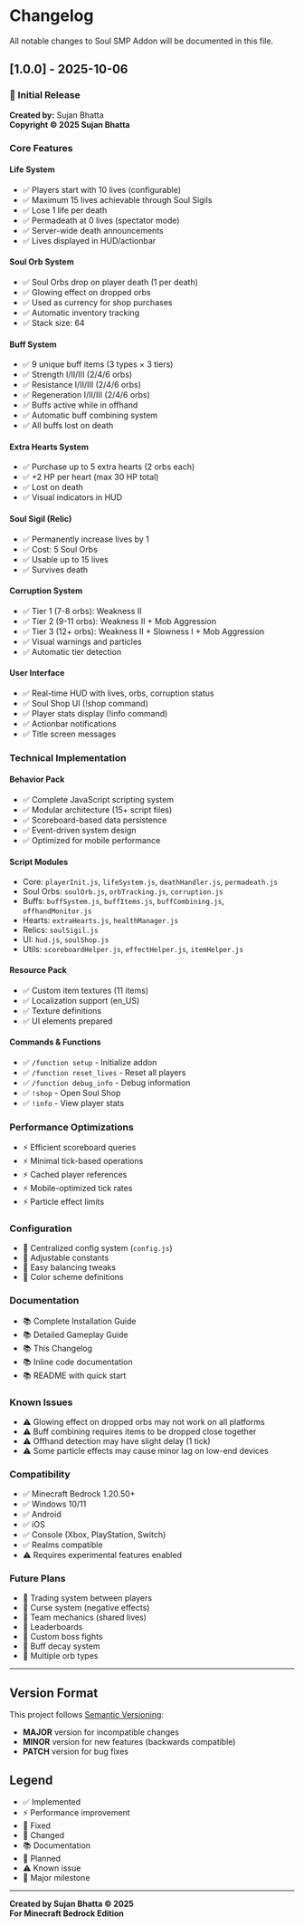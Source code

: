 # Changelog

All notable changes to Soul SMP Addon will be documented in this file.

## [1.0.0] - 2025-10-06

### 🎉 Initial Release

**Created by:** Sujan Bhatta  
**Copyright © 2025 Sujan Bhatta**

### Core Features

#### Life System
- ✅ Players start with 10 lives (configurable)
- ✅ Maximum 15 lives achievable through Soul Sigils
- ✅ Lose 1 life per death
- ✅ Permadeath at 0 lives (spectator mode)
- ✅ Server-wide death announcements
- ✅ Lives displayed in HUD/actionbar

#### Soul Orb System
- ✅ Soul Orbs drop on player death (1 per death)
- ✅ Glowing effect on dropped orbs
- ✅ Used as currency for shop purchases
- ✅ Automatic inventory tracking
- ✅ Stack size: 64

#### Buff System
- ✅ 9 unique buff items (3 types × 3 tiers)
- ✅ Strength I/II/III (2/4/6 orbs)
- ✅ Resistance I/II/III (2/4/6 orbs)
- ✅ Regeneration I/II/III (2/4/6 orbs)
- ✅ Buffs active while in offhand
- ✅ Automatic buff combining system
- ✅ All buffs lost on death

#### Extra Hearts System
- ✅ Purchase up to 5 extra hearts (2 orbs each)
- ✅ +2 HP per heart (max 30 HP total)
- ✅ Lost on death
- ✅ Visual indicators in HUD

#### Soul Sigil (Relic)
- ✅ Permanently increase lives by 1
- ✅ Cost: 5 Soul Orbs
- ✅ Usable up to 15 lives
- ✅ Survives death

#### Corruption System
- ✅ Tier 1 (7-8 orbs): Weakness II
- ✅ Tier 2 (9-11 orbs): Weakness II + Mob Aggression
- ✅ Tier 3 (12+ orbs): Weakness II + Slowness I + Mob Aggression
- ✅ Visual warnings and particles
- ✅ Automatic tier detection

#### User Interface
- ✅ Real-time HUD with lives, orbs, corruption status
- ✅ Soul Shop UI (!shop command)
- ✅ Player stats display (!info command)
- ✅ Actionbar notifications
- ✅ Title screen messages

### Technical Implementation

#### Behavior Pack
- ✅ Complete JavaScript scripting system
- ✅ Modular architecture (15+ script files)
- ✅ Scoreboard-based data persistence
- ✅ Event-driven system design
- ✅ Optimized for mobile performance

#### Script Modules
- Core: `playerInit.js`, `lifeSystem.js`, `deathHandler.js`, `permadeath.js`
- Soul Orbs: `soulOrb.js`, `orbTracking.js`, `corruption.js`
- Buffs: `buffSystem.js`, `buffItems.js`, `buffCombining.js`, `offhandMonitor.js`
- Hearts: `extraHearts.js`, `healthManager.js`
- Relics: `soulSigil.js`
- UI: `hud.js`, `soulShop.js`
- Utils: `scoreboardHelper.js`, `effectHelper.js`, `itemHelper.js`

#### Resource Pack
- ✅ Custom item textures (11 items)
- ✅ Localization support (en_US)
- ✅ Texture definitions
- ✅ UI elements prepared

#### Commands & Functions
- ✅ `/function setup` - Initialize addon
- ✅ `/function reset_lives` - Reset all players
- ✅ `/function debug_info` - Debug information
- ✅ `!shop` - Open Soul Shop
- ✅ `!info` - View player stats

### Performance Optimizations
- ⚡ Efficient scoreboard queries
- ⚡ Minimal tick-based operations
- ⚡ Cached player references
- ⚡ Mobile-optimized tick rates
- ⚡ Particle effect limits

### Configuration
- 📝 Centralized config system (`config.js`)
- 📝 Adjustable constants
- 📝 Easy balancing tweaks
- 📝 Color scheme definitions

### Documentation
- 📚 Complete Installation Guide
- 📚 Detailed Gameplay Guide
- 📚 This Changelog
- 📚 Inline code documentation
- 📚 README with quick start

### Known Issues
- ⚠️ Glowing effect on dropped orbs may not work on all platforms
- ⚠️ Buff combining requires items to be dropped close together
- ⚠️ Offhand detection may have slight delay (1 tick)
- ⚠️ Some particle effects may cause minor lag on low-end devices

### Compatibility
- ✅ Minecraft Bedrock 1.20.50+
- ✅ Windows 10/11
- ✅ Android
- ✅ iOS
- ✅ Console (Xbox, PlayStation, Switch)
- ✅ Realms compatible
- ⚠️ Requires experimental features enabled

### Future Plans
- 🔮 Trading system between players
- 🔮 Curse system (negative effects)
- 🔮 Team mechanics (shared lives)
- 🔮 Leaderboards
- 🔮 Custom boss fights
- 🔮 Buff decay system
- 🔮 Multiple orb types

---

## Version Format

This project follows [Semantic Versioning](https://semver.org/):

- **MAJOR** version for incompatible changes
- **MINOR** version for new features (backwards compatible)
- **PATCH** version for bug fixes

## Legend

- ✅ Implemented
- ⚡ Performance improvement
- 🔧 Fixed
- 📝 Changed
- 📚 Documentation
- 🔮 Planned
- ⚠️ Known issue
- 🎉 Major milestone

---

**Created by Sujan Bhatta © 2025**  
**For Minecraft Bedrock Edition**
